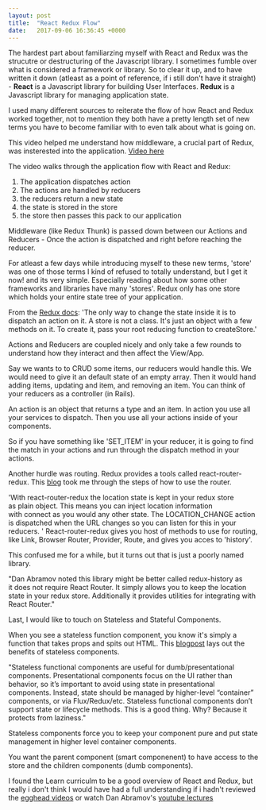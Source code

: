 ```yaml
---
layout: post
title:  "React Redux Flow"
date:   2017-09-06 16:36:45 +0000
---
```



The hardest part about familiarzing myself with React and Redux was the strucutre or destructuring of the Javascript library. I sometimes fumble over what is considered a framework or library. So to clear it up, and to have written it down (atleast as a point of reference, if i still don't have it straight) - **React** is a Javascript library for building User Interfaces. **Redux** is a Javascript library for managing application state. 

I used many different sources to reiterate the flow of how React and Redux worked together, not to mention they both have a pretty length set of new terms you have to become familiar with to even talk about what is going on.

This video helped me understand how middleware, a crucial part of Redux, was insterested into the application. [Video here](https://www.youtube.com/watch?v=AgO7YcJeBh4)

The video walks through the application flow with React and Redux:

1. The application dispatches action
2. The actions are handled by reducers
3. the reducers return a new state
4. the state is stored in the store
5. the store then passes this pack to our application

Middleware (like Redux Thunk) is passed down between our Actions and Reducers - Once the action is dispatched and right before reaching the reducer. 

For atleast a few days while introducing myself to these new terms, 'store' was one of those terms I kind of refused to totally understand, but I get it now! and its very simple. Especially reading about how some other frameworks and libraries have many 'stores'. Redux only has one store which holds your entire state tree of your application. 

From the [Redux docs](http://redux.js.org/docs/api/Store.html): 
'The only way to change the state inside it is to dispatch an action on it. A store is not a class. It's just an object with a few methods on it. To create it, pass your root reducing function to createStore.' 

Actions and Reducers are coupled nicely and only take a few rounds to understand how they interact and then affect the View/App. 

Say we wants to to CRUD some items, our reducers would handle this. We would need to give it an default state of an empty array. Then it would hand adding items, updating and item, and removing an item. You can think of your reducers as a controller (in Rails). 

An action is an object that returns a type and an item. In action you use all your services to dispatch. Then you use all your actions inside of your components. 

So if you have something like 'SET_ITEM' in your reducer, it is going to find the match in your actions and run through the dispatch method in your actions.

Another hurdle was routing. Redux provides a tools called react-router-redux. This [blog](https://blog.marvelapp.com/managing-the-url-in-a-redux-app/) took me through the steps of how to use the router. 

'With react-router-redux the location state is kept in your redux store as plain object. This means you can inject location information with connect as you would any other state. The LOCATION_CHANGE action is dispatched when the URL changes so you can listen for this in your reducers.
'
React-router-redux gives you host of methods to use for routing, like Link, Browser Router, Provider, Route, and gives you acces to 'history'.

This confused me for a while, but it turns out that is just a poorly named library. 

"Dan Abramov noted this library might be better called redux-history as it does not require React Router. It simply allows you to keep the location state in your redux store. Additionally it provides utilities for integrating with React Router."

Last, I would like to touch on Stateless and Stateful Components. 

When you see a stateless function component, you know it's simply a function that takes props and spits out HTML. This [blogpost](https://hackernoon.com/react-stateless-functional-components-nine-wins-you-might-have-overlooked-997b0d933dbc) lays out the benefits of stateless components.

"Stateless functional components are useful for dumb/presentational components. Presentational components focus on the UI rather than behavior, so it’s important to avoid using state in presentational components. Instead, state should be managed by higher-level “container” components, or via Flux/Redux/etc. Stateless functional components don’t support state or lifecycle methods. This is a good thing. Why? Because it protects from laziness."

Stateless components force you to keep your component pure and put state management in higher level container components.

You want the parent component (smart componenent) to have access to the store and the children components (dumb components).

I found the Learn curriculm to be a good overview of React and Redux, but really i don't think I would have had a full understanding if i hadn't reviewed the [egghead videos](https://egghead.io/) or watch Dan Abramov's [youtube lectures](https://www.youtube.com/watch?v=xsSnOQynTHs&t=2s)






